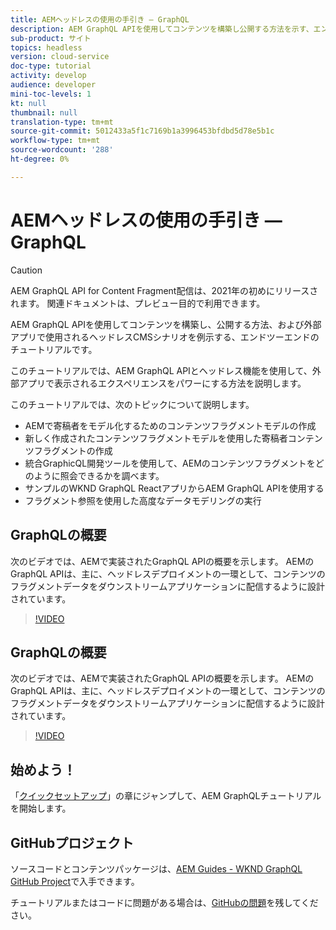 ```yaml
---
title: AEMヘッドレスの使用の手引き — GraphQL
description: AEM GraphQL APIを使用してコンテンツを構築し公開する方法を示す、エンドツーエンドのチュートリアルです。
sub-product: サイト
topics: headless
version: cloud-service
doc-type: tutorial
activity: develop
audience: developer
mini-toc-levels: 1
kt: null
thumbnail: null
translation-type: tm+mt
source-git-commit: 5012433a5f1c7169b1a3996453bfdbd5d78e5b1c
workflow-type: tm+mt
source-wordcount: '288'
ht-degree: 0%

---
```



# AEMヘッドレスの使用の手引き — GraphQL

>[!CAUTION]
>
> AEM GraphQL API for Content Fragment配信は、2021年の初めにリリースされます。
> 関連ドキュメントは、プレビュー目的で利用できます。

AEM GraphQL APIを使用してコンテンツを構築し、公開する方法、および外部アプリで使用されるヘッドレスCMSシナリオを例示する、エンドツーエンドのチュートリアルです。

このチュートリアルでは、AEM GraphQL APIとヘッドレス機能を使用して、外部アプリで表示されるエクスペリエンスをパワーにする方法を説明します。

このチュートリアルでは、次のトピックについて説明します。

* AEMで寄稿者をモデル化するためのコンテンツフラグメントモデルの作成
* 新しく作成されたコンテンツフラグメントモデルを使用した寄稿者コンテンツフラグメントの作成
* 統合GraphicQL開発ツールを使用して、AEMのコンテンツフラグメントをどのように照会できるかを調べます。
* サンプルのWKND GraphQL ReactアプリからAEM GraphQL APIを使用する
* フラグメント参照を使用した高度なデータモデリングの実行

## GraphQLの概要

次のビデオでは、AEMで実装されたGraphQL APIの概要を示します。 AEMのGraphQL APIは、主に、ヘッドレスデプロイメントの一環として、コンテンツのフラグメントデータをダウンストリームアプリケーションに配信するように設計されています。

>[!VIDEO](https://video.tv.adobe.com/v/328618/?quality=12&learn=on)

## GraphQLの概要

次のビデオでは、AEMで実装されたGraphQL APIの概要を示します。 AEMのGraphQL APIは、主に、ヘッドレスデプロイメントの一環として、コンテンツのフラグメントデータをダウンストリームアプリケーションに配信するように設計されています。

>[!VIDEO](https://video.tv.adobe.com/v/328618/?quality=12&learn=on)

## 始めよう！

「[クイックセットアップ](./setup.md)」の章にジャンプして、AEM GraphQLチュートリアルを開始します。

## GitHubプロジェクト

ソースコードとコンテンツパッケージは、[AEM Guides - WKND GraphQL GitHub Project](https://github.com/adobe/aem-guides-wknd-graphql)で入手できます。

チュートリアルまたはコードに問題がある場合は、[GitHubの問題](https://github.com/adobe/aem-guides-wknd-graphql/issues)を残してください。
